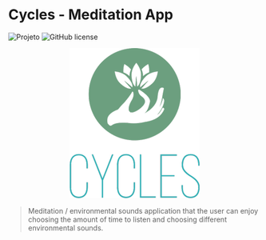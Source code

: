 # Cycles - Meditation App

![Projeto](https://img.shields.io/badge/gustavofari-Meditation%20app-blue)
![GitHub license](https://img.shields.io/github/license/GustavoFari/Meditation-app) 

<p align="center">
  <img alt="Cycles - Meditation App" src="./logo/logo.png" />
</p>

> Meditation / environmental sounds application that the user can enjoy choosing the amount of time to listen and choosing different environmental sounds.

